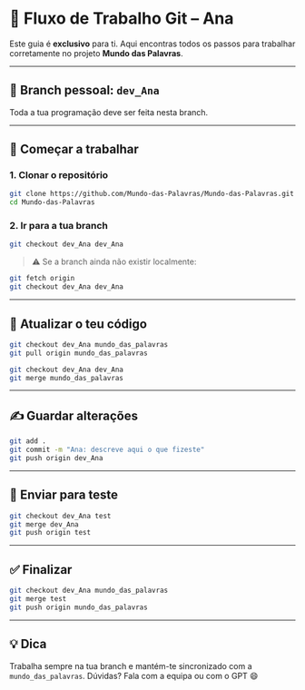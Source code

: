 # 👤 Fluxo de Trabalho Git – Ana

Este guia é **exclusivo** para ti. Aqui encontras todos os passos para trabalhar corretamente no projeto **Mundo das Palavras**.

---

## 🧭 Branch pessoal: `dev_Ana`

Toda a tua programação deve ser feita nesta branch.

---

## 🚀 Começar a trabalhar

### 1. Clonar o repositório

```bash
git clone https://github.com/Mundo-das-Palavras/Mundo-das-Palavras.git
cd Mundo-das-Palavras
```

### 2. Ir para a tua branch

```bash
git checkout dev_Ana dev_Ana
```

> ⚠️ Se a branch ainda não existir localmente:
```bash
git fetch origin
git checkout dev_Ana dev_Ana
```

---

## 🔄 Atualizar o teu código

```bash
git checkout dev_Ana mundo_das_palavras
git pull origin mundo_das_palavras

git checkout dev_Ana dev_Ana
git merge mundo_das_palavras
```

---

## ✍️ Guardar alterações

```bash
git add .
git commit -m "Ana: descreve aqui o que fizeste"
git push origin dev_Ana
```

---

## 🧪 Enviar para teste

```bash
git checkout dev_Ana test
git merge dev_Ana
git push origin test
```

---

## ✅ Finalizar

```bash
git checkout dev_Ana mundo_das_palavras
git merge test
git push origin mundo_das_palavras
```

---

## 💡 Dica

Trabalha sempre na tua branch e mantém-te sincronizado com a `mundo_das_palavras`. Dúvidas? Fala com a equipa ou com o GPT 😄
